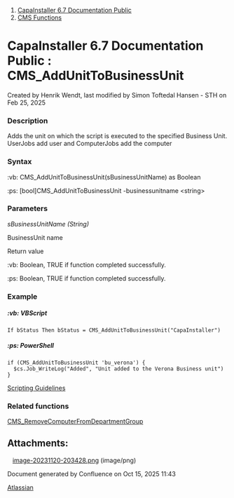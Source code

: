 <div id="page">

<div id="main" class="aui-page-panel">

<div id="main-header">

<div id="breadcrumb-section">

1.  [CapaInstaller 6.7 Documentation Public](index.html)
2.  [CMS Functions](CMS-Functions_20342569060.html)

</div>

# <span id="title-text"> CapaInstaller 6.7 Documentation Public : CMS_AddUnitToBusinessUnit </span>

</div>

<div id="content" class="view">

<div class="page-metadata">

Created by <span class="author"> Henrik Wendt</span>, last modified by <span class="editor"> Simon Toftedal Hansen - STH</span> on Feb 25, 2025

</div>

<div id="main-content" class="wiki-content group">

### Description

Adds the unit on which the script is executed to the specified Business Unit. UserJobs add user and ComputerJobs add the computer

### Syntax

:vb: CMS_AddUnitToBusinessUnit(sBusinessUnitName) as Boolean

:ps: \[bool\]CMS_AddUnitToBusinessUnit -businessunitname \<string\>

### Parameters

*sBusinessUnitName (String)*

BusinessUnit name

  
Return value

:vb: Boolean, TRUE if function completed successfully.

:ps: Boolean, TRUE if function completed successfully. 

### Example

##### :vb: **VBScript**

<div class="code panel pdl" style="border-width: 1px;">

<div class="codeContent panelContent pdl">

``` syntaxhighlighter-pre
If bStatus Then bStatus = CMS_AddUnitToBusinessUnit("CapaInstaller")
```

</div>

</div>

##### :ps: **PowerShell**

<div class="code panel pdl" style="border-width: 1px;">

<div class="codeContent panelContent pdl">

``` syntaxhighlighter-pre
if (CMS_AddUnitToBusinessUnit 'bu_verona') {
  $cs.Job_WriteLog("Added", "Unit added to the Verona Business unit")
}
```

</div>

</div>

<a href="https://capasystems.atlassian.net/wiki/spaces/CI67DOC/pages/20342575822/Scripting+Guidelines" data-linked-resource-id="20342575822" data-linked-resource-version="1" data-linked-resource-type="page">Scripting Guidelines</a>

### Related functions

<a href="CMS_RemoveComputerFromDepartmentGroup_20342569946.html" data-linked-resource-id="20342569946" data-linked-resource-version="2" data-linked-resource-type="page">CMS_RemoveComputerFromDepartmentGroup</a>

</div>

<div class="pageSection group">

<div class="pageSectionHeader">

## Attachments:

</div>

<div class="greybox" align="left">

<img src="images/icons/bullet_blue.gif" width="8" height="8" /> [image-20231120-203428.png](attachments/20342569397/20342569409.png) (image/png)  

</div>

</div>

</div>

</div>

<div id="footer" role="contentinfo">

<div class="section footer-body">

Document generated by Confluence on Oct 15, 2025 11:43

<div id="footer-logo">

[Atlassian](http://www.atlassian.com/)

</div>

</div>

</div>

</div>
